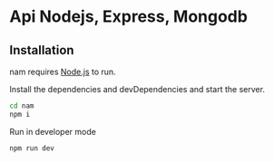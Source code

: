 # Api Nodejs, Express, Mongodb

## Installation

nam requires [Node.js](https://nodejs.org/) to run.

Install the dependencies and devDependencies and start the server.

```sh
cd nam
npm i
```

Run in developer mode
```sh
npm run dev
```

